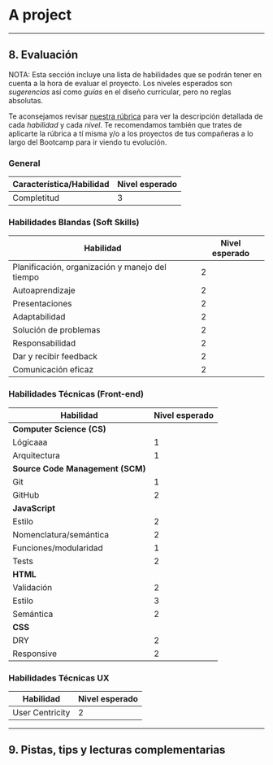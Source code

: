 # A project

***


## 8. Evaluación

NOTA: Esta sección incluye una lista de habilidades que se podrán tener en
cuenta a la hora de evaluar el proyecto. Los niveles esperados son _sugerencias_
así como _guías_ en el diseño curricular, pero no reglas absolutas.

Te aconsejamos revisar [nuestra rúbrica](https://docs.google.com/spreadsheets/u/1/d/e/2PACX-1vRktPN4ilZtkRN5tUb3DVhgeihwlzk63_-JI3moA-bXpKDbHDioAK2H3qbrwWNb0Ql4wX22Tgv7-PDv/pubhtml)
para ver la descripción detallada de cada _habilidad_ y cada _nivel_. Te
recomendamos también que trates de aplicarte la rúbrica a tí misma y/o a los
proyectos de tus compañeras a lo largo del Bootcamp para ir viendo tu evolución.

### General

| Característica/Habilidad | Nivel esperado |
|--------------------------|----------------|
| Completitud              | 3              |

### Habilidades Blandas (Soft Skills)

| Habilidad                                       | Nivel esperado |
|-------------------------------------------------|----------------|
| Planificación, organización y manejo del tiempo | 2              |
| Autoaprendizaje                                 | 2              |
| Presentaciones                                  | 2              |
| Adaptabilidad                                   | 2              |
| Solución de problemas                           | 2              |
| Responsabilidad                                 | 2              |
| Dar y recibir feedback                          | 2              |
| Comunicación eficaz                             | 2              |

### Habilidades Técnicas (Front-end)

| Habilidad              | Nivel esperado |
|------------------------|----------------|
| **Computer Science (CS)**               |
| Lógicaaa               | 1              |
| Arquitectura           | 1              |
| **Source Code Management (SCM)**        |
| Git                    | 1              |
| GitHub                 | 2              |
| **JavaScript**                          |
| Estilo                 | 2              |
| Nomenclatura/semántica | 2              |
| Funciones/modularidad  | 1              |
| Tests                  | 2              |
| **HTML**                                |
| Validación             | 2              |
| Estilo                 | 3              |
| Semántica              | 2              |
| **CSS**                                 |
| DRY                    | 2              |
| Responsive             | 2              |

### Habilidades Técnicas UX

| Habilidad       | Nivel esperado |
|-----------------|----------------|
| User Centricity | 2              |

***

## 9. Pistas, tips y lecturas complementarias
